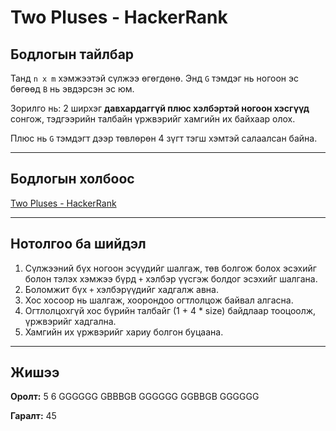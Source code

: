 # Two Pluses - HackerRank

## Бодлогын тайлбар

Танд `n x m` хэмжээтэй сүлжээ өгөгдөнө. Энд `G` тэмдэг нь ногоон эс бөгөөд `B` нь эвдэрсэн эс юм.

Зорилго нь: 2 ширхэг **давхардаггүй плюс хэлбэртэй ногоон хэсгүүд** сонгож, тэдгээрийн талбайн үржвэрийг хамгийн их байхаар олох.

Плюс нь `G` тэмдэгт дээр төвлөрөн 4 зүгт тэгш хэмтэй салаалсан байна.

---

## Бодлогын холбоос

[Two Pluses - HackerRank](https://www.hackerrank.com/challenges/two-pluses/)

---

## Нотолгоо ба шийдэл

1. Сүлжээний бүх ногоон эсүүдийг шалгаж, төв болгож болох эсэхийг болон тэлэх хэмжээ бүрд `+` хэлбэр үүсгэж болдог эсэхийг шалгана.
2. Боломжит бүх `+` хэлбэрүүдийг хадгалж авна.
3. Хос хосоор нь шалгаж, хоорондоо огтлолцож байвал алгасна.
4. Огтлолцохгүй хос бүрийн талбайг (1 + 4 \* size) байдлаар тооцоолж, үржвэрийг хадгална.
5. Хамгийн их үржвэрийг хариу болгон буцаана.

---

## Жишээ

**Оролт:**
5 6
GGGGGG
GBBBGB
GGGGGG
GGBBGB
GGGGGG

**Гаралт:**
45

